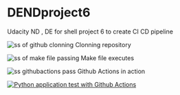 # DENDproject6
Udacity ND , DE for shell project 6 to create CI CD pipeline


![ss of github clonning](https://user-images.githubusercontent.com/108992155/192119890-f155d983-8e1b-4344-844e-2cee0ee1db19.PNG)
 Clonning repository
 
 
![ss of make file passing](https://user-images.githubusercontent.com/108992155/192119902-509394a3-7d28-48b2-849b-2391a212a3db.PNG)
Make file executes


![ss githubactions pass](https://user-images.githubusercontent.com/108992155/192119918-fc36b44e-feb4-4c8f-a7a5-cdd89fb126b0.PNG)
Github Actions in action



[![Python application test with Github Actions](https://github.com/Muhammed-Firoz/DENDproject6/actions/workflows/pythonapp.yml/badge.svg)](https://github.com/Muhammed-Firoz/DENDproject6/actions/workflows/pythonapp.yml)
